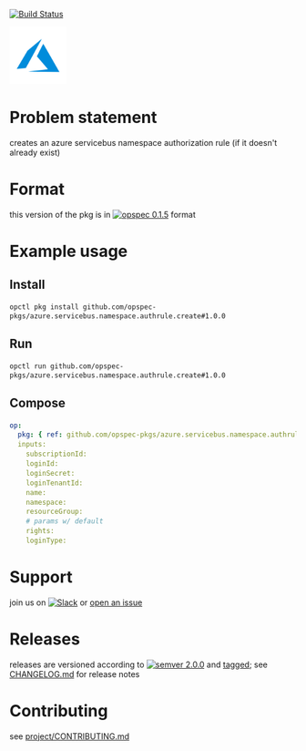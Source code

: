 [![Build Status](https://travis-ci.org/opspec-pkgs/azure.servicebus.namespace.authrule.create.svg?branch=master)](https://travis-ci.org/opspec-pkgs/azure.servicebus.namespace.authrule.create)

<img src="icon.svg" alt="icon" height="100px">

# Problem statement

creates an azure servicebus namespace authorization rule (if it doesn't already exist)

# Format

this version of the pkg is in [![opspec 0.1.5](https://img.shields.io/badge/opspec-0.1.5-brightgreen.svg?colorA=6b6b6b&colorB=fc16be)](https://opspec.io/0.1.5/packages.html) format

# Example usage

## Install

```shell
opctl pkg install github.com/opspec-pkgs/azure.servicebus.namespace.authrule.create#1.0.0
```

## Run

```
opctl run github.com/opspec-pkgs/azure.servicebus.namespace.authrule.create#1.0.0
```

## Compose

```yaml
op:
  pkg: { ref: github.com/opspec-pkgs/azure.servicebus.namespace.authrule.create#1.0.0 }
  inputs:
    subscriptionId:
    loginId:
    loginSecret:
    loginTenantId:
    name:
    namespace:
    resourceGroup:
    # params w/ default
    rights:
    loginType:
```

# Support

join us on
[![Slack](https://opspec-slackin.herokuapp.com/badge.svg)](https://opspec-slackin.herokuapp.com/)
or
[open an issue](https://github.com/opspec-pkgs/azure.servicebus.namespace.authrule.create/issues)

# Releases

releases are versioned according to
[![semver 2.0.0](https://img.shields.io/badge/semver-2.0.0-brightgreen.svg)](http://semver.org/spec/v2.0.0.html)
and [tagged](https://git-scm.com/book/en/v2/Git-Basics-Tagging); see
[CHANGELOG.md](CHANGELOG.md) for release notes

# Contributing

see
[project/CONTRIBUTING.md](https://github.com/opspec-pkgs/project/blob/master/CONTRIBUTING.md)
